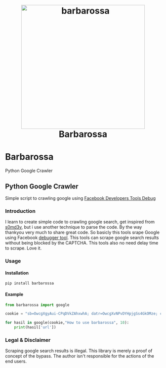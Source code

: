 <h1 align="center">
  <br>
  <a href="https://github.com/nalonal/barbarossa"><img src="https://i.ibb.co/fDctKnK/199-1998983-pirates-logo-png-download-transparent-png.png" width="400px" alt="barbarossa"></a>
  <br>
  Barbarossa
  <br>
</h1>

# Barbarossa
Python Google Crawler
<h2>Python Google Crawler</h2>
<p>Simple script to crawling google using <a href="https://developers.facebook.com/tools/debug/echo/?q=">Facebook Developers Tools Debug</a></p>

### Introduction
I learn to create simple code to crawling google search, get inspired from [s0md3v](https://github.com/s0md3v/goop), but i use another technique to parse the code. By the way thankyou very much to share great code. So basicly this tools srape Google using Facebook [debugger tool](https://developers.facebook.com/tools/debug/echo/?q=https://example.com). This tools can scrape google search results without being blocked by the CAPTCHA. This tools also no need delay time to scrape. Love it.

### Usage
#### Installation
```
pip install barbarossa
```
#### Example
```python
from barbarossa import google

cookie = "sb=OwcgXgyAui-CPqDVkZAhxwhA; datr=OwcgXvNPvDYHpjgSs4GkOMze; c_user=100049274942399; spin=r.1002851056_b.trunk_t.1603205641_s.1_v.2_; xs=50%3AfZ5JGz_Qr9E4Mw%3A2%3A1591497132%3A5175%3A9658; fr=06MpaT9reOkXP6moa.AWUkVfrOG6zdu7jE14-6wteySKQ.BffoDv.2R.F9-.0.0.Bfjv-p.AWXfh08q1OA; wd=980x969"

for hasil in google(cookie,"How to use barbarossa", 10):
	print(hasil['url'])

```
### Legal & Disclaimer
Scraping google search results is illegal. This library is merely a proof of concept of the bypass. The author isn't responsible for the actions of the end users.
